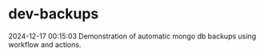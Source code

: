 # dev-backups
2024-12-17 00:15:03 Demonstration of automatic mongo db backups using workflow and actions.
